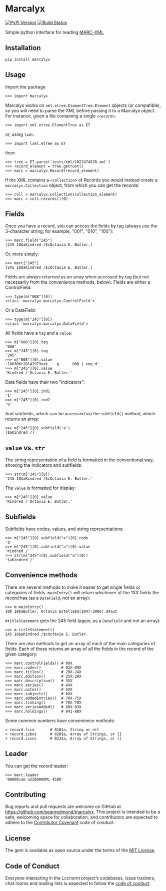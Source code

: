 # Marcalyx

[![PyPi Version](https://badge.fury.io/py/marcalyx.svg)][pypi]
[![Build Status](http://img.shields.io/travis/seanredmond/marcalyx.svg)][travis]

[travis]: http://travis-ci.org/seanredmond/marcalyx
[pypi]: https://pypi.org/project/marcalyx


Simple python interface for reading
[MARC-XML](https://www.loc.gov/standards/marcxml/)


## Installation

    pip install marcalyx
    
## Usage

Import the package

    >>> import marcalyx

Marcalyx works on `xml.etree.ElementTree.Element` objects (or compatible), so
you will need to parse the XML before passing it to a Marcalyx object. For
instance, given a file containing a single `<record>`:

    >>> import xml.etree.ElementTree as ET
    
or, using `lxml`:

    >>> import lxml.etree as ET
    
then:

    >>> tree = ET.parse('tests/xml/1027474578.xml')
    >>> record_element = tree.getroot()
    >>> marc = marcalyx.Record(record_element)

If the XML contains a `<collection>` of Records you would instead create a `marcalyx.Collection` object, from which you can get the records:

    >>> coll = marcalyx.Collection(collection_element)
    >>> marc = coll.records()[0]

## Fields

Once you have a record, you can access the fields by tag (always use the 3-character string, for example, "001", "010", "100"):

    >>> marc.field("245")
    [245 10$aKindred /$cOctavia E. Butler.]
    
Or, more simply:

    >>> marc["245"]
    [245 10$aKindred /$cOctavia E. Butler.]
    
Fields are always returned as an array when accessed by tag (but not necessarily from the convenience methods, below). Fields are either a ControlField:

    >>> type(m["008"][0])
    <class 'marcalyx.marcalyx.ControlField'>
    
Or a DataField:

    >>> type(m["245"][0])
    <class 'marcalyx.marcalyx.DataField'>

All fields have a `tag` and a `value`:

    >>> m["008"][0].tag
    '008'
    >>> m["245"][0].tag
    '245'
    >>> m["008"][0].value
    '180306r20141979xxk    g      000 j eng d'
    >>> m["245"][0].value
    'Kindred / Octavia E. Butler.'

Data fields have their two "indicators":

    >>> m["245"][0].ind1
    '1'
    >>> m["245"][0].ind2
    '0'
    
And subfields, which can be accessed via the `subfield()` method, which returns an array:

    >>> m["245"][0].subfield('a')
    [$aKindred /]

## `value` vs. `str`

The string representation of a field is formatted in the conventional way, showing the indicators and subfields:

    >>> str(m["245"][0])
    '245 10$aKindred /$cOctavia E. Butler.'
    
The `value` is formatted for display:

    >>> m["245"][0].value
    'Kindred / Octavia E. Butler.'

## Subfields

Subfields have codes, values, and string representations:

    >>> m["245"][0].subfield("a")[0].code
    'a'
    >>> m["245"][0].subfield("a")[0].value
    'Kindred /'
    >>> str(m["245"][0].subfield("a")[0])
    '$aKindred /'
    
## Convenience methods

There are several methods to make it easier to get single fields or categories
of fields. `mainEntry()` will return whichever of the 1XX fields the record has
(as a `DataField`, not an array):

    >>> m.mainEntry()
    100 1#$aButler, Octavia Estelle$d(1947-2006).$4aut

`#titleStatement` gets the 245 field (again, as a `DataField` and not an array):

    >>> m.titleStatement()
    245 10$aKindred /$cOctavia E. Butler.

There are also methods to get an array of each of the main categories of
fields. Each of these returns an array of all the fields in the record of the
given category:

    >>> marc.controlFields() # 00X
    >>> marc.codes()         # 01X-09X
    >>> marc.titles()        # 20X-24X
    >>> marc.edition()       # 25X-28X
    >>> marc.description()   # 3XX
    >>> marc.series()        # 4XX
    >>> marc.notes()         # 5XX
    >>> marc.subjects()      # 6XX
    >>> marc.addedEntries()  # 70X-75X
    >>> marc.linking()       # 76X-78X
    >>> marc.seriesAdded()   # 80X-83X
    >>> marc.holdings()      # 841-88X

Some common numbers have convenience methods:

    > record.lccn       # 010$a, String or nil
    > record.isbns      # 020$a, Array of Strings, or []
    > record.issns      # 022$a, Array of Strings, or []

## Leader

You can get the record leader:

    >>> marc.leader
    '00000cam a2200000Mi 4500'

## Contributing

Bug reports and pull requests are welcome on GitHub at https://github.com/seanredmond/marcalyx. This project is intended to be a safe, welcoming space for collaboration, and contributors are expected to adhere to the [Contributor Covenant](http://contributor-covenant.org) code of conduct.

## License

The gem is available as open source under the terms of the [MIT License](https://opensource.org/licenses/MIT).

## Code of Conduct

Everyone interacting in the Lccnorm project’s codebases, issue trackers, chat rooms and mailing lists is expected to follow the [code of conduct](https://github.com/seanredmond/marcalyx/blob/master/CODE_OF_CONDUCT.md).
